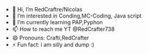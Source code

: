 - 👋 Hi, I’m RedCraftre/Nicolas
- 👀 I’m interested in Conding,MC-Coding, Java script
- 🌱 I’m currently learning PAP,Pyphon
- 📫 How to reach me YT @RedCrafter738
- 😄 Pronouns: Crafti,RedCrafter
- ⚡ Fun fact: i am silly and dump :)

<!---
NicoCool123/NicoCool123 is a ✨ special ✨ repository because its `README.md` (this file) appears on your GitHub profile.
You can click the Preview link to take a look at your changes.
--->
